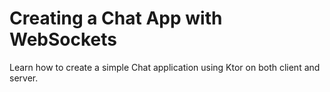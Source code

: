 # Creating a Chat App with WebSockets

Learn how to create a simple Chat application using Ktor on both
client and server. 

